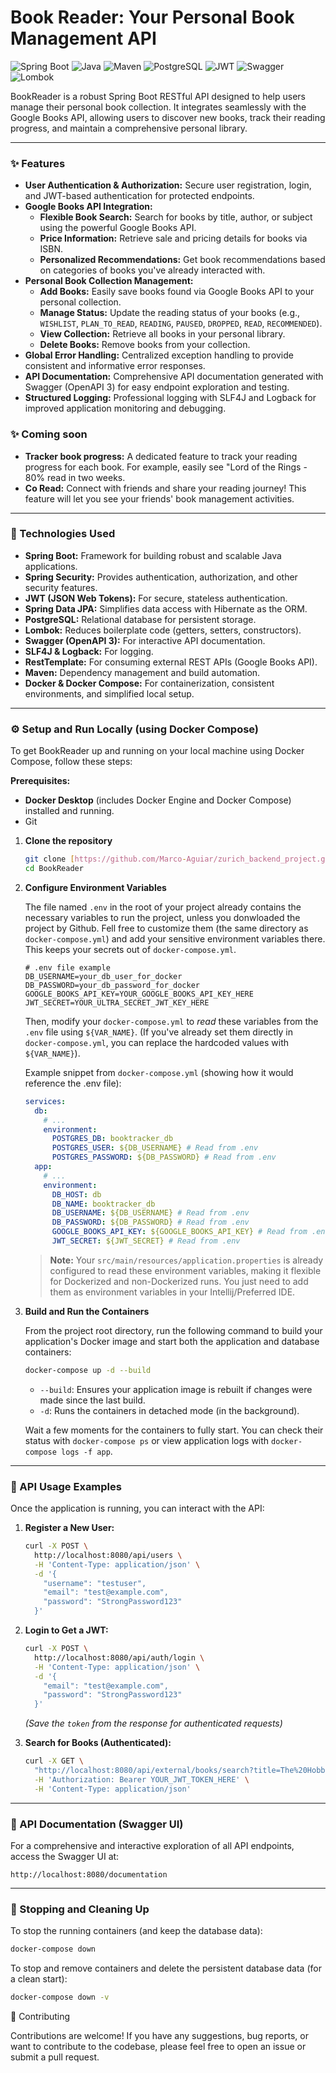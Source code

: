 # Book Reader: Your Personal Book Management API

![Spring Boot](https://img.shields.io/badge/Spring_Boot-F2F4F9?style=for-the-badge&logo=spring-boot)
![Java](https://img.shields.io/badge/Java-ED8B00?style=for-the-badge&logo=openjdk&logoColor=white)
![Maven](https://img.shields.io/badge/Maven-C71A36?style=for-the-badge&logo=apache-maven&logoColor=white)
![PostgreSQL](https://img.shields.io/badge/PostgreSQL-316192?style=for-the-badge&logo=postgresql&logoColor=white)
![JWT](https://img.shields.io/badge/JWT-000000?style=for-the-badge&logo=json-web-tokens)
![Swagger](https://img.shields.io/badge/Swagger-85EA2D?style=for-the-badge&logo=swagger&logoColor=black)
![Lombok](https://img.shields.io/badge/Lombok-333333?style=for-the-badge&logo=lombok&logoColor=white)

BookReader is a robust Spring Boot RESTful API designed to help users manage their personal book collection. It integrates seamlessly with the Google Books API, allowing users to discover new books, track their reading progress, and maintain a comprehensive personal library.

---

### ✨ Features

* **User Authentication & Authorization:** Secure user registration, login, and JWT-based authentication for protected endpoints.
* **Google Books API Integration:**
    * **Flexible Book Search:** Search for books by title, author, or subject using the powerful Google Books API.
    * **Price Information:** Retrieve sale and pricing details for books via ISBN.
    * **Personalized Recommendations:** Get book recommendations based on categories of books you've already interacted with.
* **Personal Book Collection Management:**
    * **Add Books:** Easily save books found via Google Books API to your personal collection.
    * **Manage Status:** Update the reading status of your books (e.g., `WISHLIST`, `PLAN_TO_READ`, `READING`, `PAUSED`, `DROPPED`, `READ`, `RECOMMENDED`).
    * **View Collection:** Retrieve all books in your personal library.
    * **Delete Books:** Remove books from your collection.
* **Global Error Handling:** Centralized exception handling to provide consistent and informative error responses.
* **API Documentation:** Comprehensive API documentation generated with Swagger (OpenAPI 3) for easy endpoint exploration and testing.
* **Structured Logging:** Professional logging with SLF4J and Logback for improved application monitoring and debugging.

### ✨ Coming soon
* **Tracker book progress:** A dedicated feature to track your reading progress for each book. For example, easily see "Lord of the Rings - 80% read in two weeks.
* **Co Read:** Connect with friends and share your reading journey! This feature will let you see your friends' book management activities. 


---

### 🚀 Technologies Used

* **Spring Boot:** Framework for building robust and scalable Java applications.
* **Spring Security:** Provides authentication, authorization, and other security features.
* **JWT (JSON Web Tokens):** For secure, stateless authentication.
* **Spring Data JPA:** Simplifies data access with Hibernate as the ORM.
* **PostgreSQL:** Relational database for persistent storage.
* **Lombok:** Reduces boilerplate code (getters, setters, constructors).
* **Swagger (OpenAPI 3):** For interactive API documentation.
* **SLF4J & Logback:** For logging.
* **RestTemplate:** For consuming external REST APIs (Google Books API).
* **Maven:** Dependency management and build automation.
* **Docker & Docker Compose:** For containerization, consistent environments, and simplified local setup.

---

### ⚙️ Setup and Run Locally (using Docker Compose)

To get BookReader up and running on your local machine using Docker Compose, follow these steps:

**Prerequisites:**

* **Docker Desktop** (includes Docker Engine and Docker Compose) installed and running.
* Git

1.  **Clone the repository**

    ```bash
    git clone [https://github.com/Marco-Aguiar/zurich_backend_project.git](https://github.com/Marco-Aguiar/zurich_backend_project)
    cd BookReader
    ```

2.  **Configure Environment Variables**

    The file named `.env` in the root of your project already contains the necessary variables to run the project, unless you donwloaded the project by Github. Fell free to customize them (the same directory as `docker-compose.yml`) and add your sensitive environment variables there. This keeps your secrets out of `docker-compose.yml`.

    ```dotenv
    # .env file example
    DB_USERNAME=your_db_user_for_docker
    DB_PASSWORD=your_db_password_for_docker
    GOOGLE_BOOKS_API_KEY=YOUR_GOOGLE_BOOKS_API_KEY_HERE
    JWT_SECRET=YOUR_ULTRA_SECRET_JWT_KEY_HERE
    ```

    Then, modify your `docker-compose.yml` to *read* these variables from the `.env` file using `${VAR_NAME}`.
    (If you've already set them directly in `docker-compose.yml`, you can replace the hardcoded values with `${VAR_NAME}`).

    Example snippet from `docker-compose.yml` (showing how it would reference the .env file):
    ```yaml
    services:
      db:
        # ...
        environment:
          POSTGRES_DB: booktracker_db
          POSTGRES_USER: ${DB_USERNAME} # Read from .env
          POSTGRES_PASSWORD: ${DB_PASSWORD} # Read from .env
      app:
        # ...
        environment:
          DB_HOST: db
          DB_NAME: booktracker_db
          DB_USERNAME: ${DB_USERNAME} # Read from .env
          DB_PASSWORD: ${DB_PASSWORD} # Read from .env
          GOOGLE_BOOKS_API_KEY: ${GOOGLE_BOOKS_API_KEY} # Read from .env
          JWT_SECRET: ${JWT_SECRET} # Read from .env
    ```

    > **Note:** Your `src/main/resources/application.properties` is already configured to read these environment variables, making it flexible for Dockerized and non-Dockerized runs. You just need to add them as environment variables in your Intellij/Preferred IDE.

3.  **Build and Run the Containers**

    From the project root directory, run the following command to build your application's Docker image and start both the application and database containers:

    ```bash
    docker-compose up -d --build
    ```
    * `--build`: Ensures your application image is rebuilt if changes were made since the last build.
    * `-d`: Runs the containers in detached mode (in the background).

    Wait a few moments for the containers to fully start. You can check their status with `docker-compose ps` or view application logs with `docker-compose logs -f app`.

---

### 🚀 API Usage Examples

Once the application is running, you can interact with the API:

1.  **Register a New User:**

    ```bash
    curl -X POST \
      http://localhost:8080/api/users \
      -H 'Content-Type: application/json' \
      -d '{
        "username": "testuser",
        "email": "test@example.com",
        "password": "StrongPassword123"
      }'
    ```

2.  **Login to Get a JWT:**

    ```bash
    curl -X POST \
      http://localhost:8080/api/auth/login \
      -H 'Content-Type: application/json' \
      -d '{
        "email": "test@example.com",
        "password": "StrongPassword123"
      }'
    ```
    *(Save the `token` from the response for authenticated requests)*

3.  **Search for Books (Authenticated):**

    ```bash
    curl -X GET \
      "http://localhost:8080/api/external/books/search?title=The%20Hobbit" \
      -H 'Authorization: Bearer YOUR_JWT_TOKEN_HERE' \
      -H 'Content-Type: application/json'
    ```

---

### 📄 API Documentation (Swagger UI)

For a comprehensive and interactive exploration of all API endpoints, access the Swagger UI at:

`http://localhost:8080/documentation`

---

### 🛑 Stopping and Cleaning Up

To stop the running containers (and keep the database data):

```bash
docker-compose down
```

To stop and remove containers and delete the persistent database data (for a clean start):

```bash
docker-compose down -v
```

🤝 Contributing

Contributions are welcome! If you have any suggestions, bug reports, or want to contribute to the codebase, please feel free to open an issue or submit a pull request.